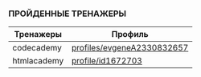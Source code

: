 ### ПРОЙДЕННЫЕ ТРЕНАЖЕРЫ

| Тренажеры   | Профиль                                      |
| ----------- | -------------------------------------------- |
| codecademy  | [profiles/evgeneA2330832657][codecademy.com] |
| htmlacademy | [profile/id1672703][htmlacademy.ru]          |

[codecademy.com]: https://www.codecademy.com/profiles/evgeneA2330832657
[htmlacademy.ru]: https://htmlacademy.ru/profile/id1672703
